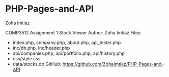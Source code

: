 # PHP-Pages-and-API
Zoha imtiaz 

COMP3512 Assignment 1 Stock Viewer
Author: Zoha Imtiaz
Files:
- index.php, company.php, about.php, api_tester.php
- inc/db.php, inc/header.php
- api/companies.php, api/portfolio.php, api/history.php
- css/style.css
- data/stocks.db
GitHub: https://github.com/ZohaImtiaz/PHP-Pages-and-API


